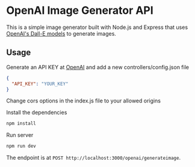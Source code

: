 # OpenAI Image Generator API

This is a simple image generator built with Node.js and Express that uses [OpenAI's Dall-E models](https://beta.openai.com/docs/guides/images) to generate images.

## Usage

Generate an API KEY at [OpenAI](https://beta.openai.com/) and add a new controllers/config.json file

```json
{
  "API_KEY": "YOUR_KEY"
}
```

Change cors options in the index.js file to your allowed origins

Install the dependencies

```bash
npm install
```

Run server

```bash
npm run dev
```

The endpoint is at `POST http://localhost:3000/openai/generateimage`.

